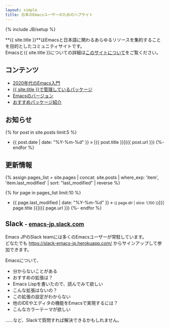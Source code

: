 ```yaml
---
layout: simple
title: 日本のEmacsユーザーのためのハブサイト
---
```

{% include JB/setup %}

**{{ site.title }}**はEmacsと日本語に関わるあらゆるリソースを集約することを目的としたコミュニティサイトです。  
Emacsと{{ site.title }}についての詳細は[このサイトについて](/about)をご覧ください。

## コンテンツ

* [2020年代のEmacs入門](/tips/emacs-in-2020)
* [{{ site.title }}で管理しているパッケージ](/maintenances)
* [Emacsのバージョン](/tips/versions)
* [おすすめパッケージ紹介](/packages)

## お知らせ

{% for post in site.posts limit:5 %}
* {{ post.date | date: "%Y-%m-%d" }} &raquo; [{{ post.title }}]({{ post.url }})
{%- endfor %}

## 更新情報

{% assign pages_list
     = site.pages | concat: site.posts
       | where_exp: 'item', 'item.last_modified'
       | sort: "last_modified"
       | reverse %}

{% for page in pages_list limit:10 %}
* {{ page.last_modified | date: "%Y-%m-%d" }} &raquo; <small>{{ page.dir | slice: 1,100 }}</small>[{{ page.title }}]({{ page.url }})
{%- endfor %}


## Slack <small>- [emacs-jp.slack.com](https://emacs-jp.slack.com/)</small>

Emacs JPのSlack teamには多くのEmacsユーザーが常駐しています。  
どなたでも <https://slack-emacs-jp.herokuapp.com/> からサインアップして参加できます。

Emacsについて、

* 分からないことがある
* おすすめの拡張は？
* Emacs Lispを書いたので、読んでみて欲しい
* こんな拡張はないの？
* この拡張の設定がわからない
* 他のIDEやエディタの機能をEmacsで実現するには？
* こんなカラーテーマが欲しい

……など、Slackで質問すれば解決できるかもしれません。
